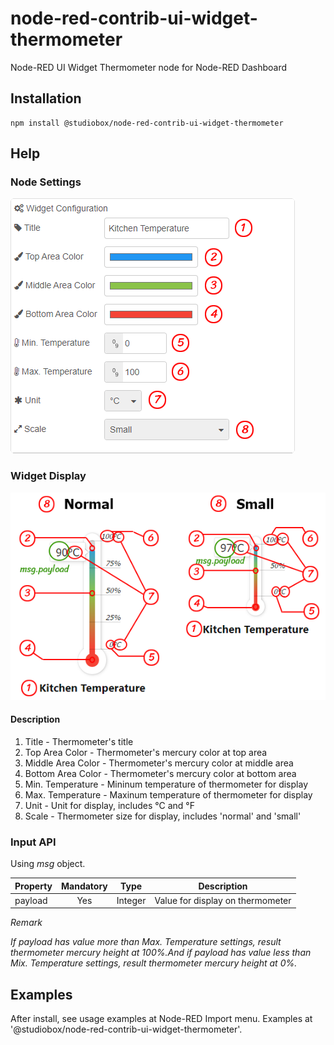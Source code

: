 # node-red-contrib-ui-widget-thermometer
Node-RED UI Widget Thermometer node for Node-RED Dashboard

## Installation
```
npm install @studiobox/node-red-contrib-ui-widget-thermometer
```

## Help

### Node Settings

![Node Settings](/resources/widget-settings.png?raw=true "Node Settings")

### Widget Display

![Widget display](/resources/widget-display.png?raw=true "Widget display")

#### Description

1. Title - Thermometer's title
2. Top Area Color - Thermometer's mercury color at top area
3. Middle Area Color - Thermometer's mercury color at middle area
4. Bottom Area Color - Thermometer's mercury color at bottom area
5. Min. Temperature - Mininum temperature of thermometer for display
6. Max. Temperature - Maxinum temperature of thermometer for display
7. Unit - Unit for display, includes °C and °F
8. Scale - Thermometer size for display, includes 'normal' and 'small'

### Input API
Using *msg* object.

| Property     | Mandatory   | Type    | Description |
| ------------ |:-----------:|:-------:| ----------- |
| payload      | Yes         | Integer | Value for display on thermometer |

*Remark*

*If payload has value more than Max. Temperature settings, result thermometer mercury height at 100%.And if payload has value less than Mix. Temperature settings, result thermometer mercury height at 0%.*

## Examples
After install, see usage examples at Node-RED Import menu. Examples at '@studiobox/node-red-contrib-ui-widget-thermometer'.